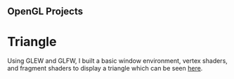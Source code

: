 ## OpenGL Projects

# Triangle
Using GLEW and GLFW, I built a basic window environment, vertex shaders, and fragment shaders to display a triangle which can be seen [here](Triangle.exe).


